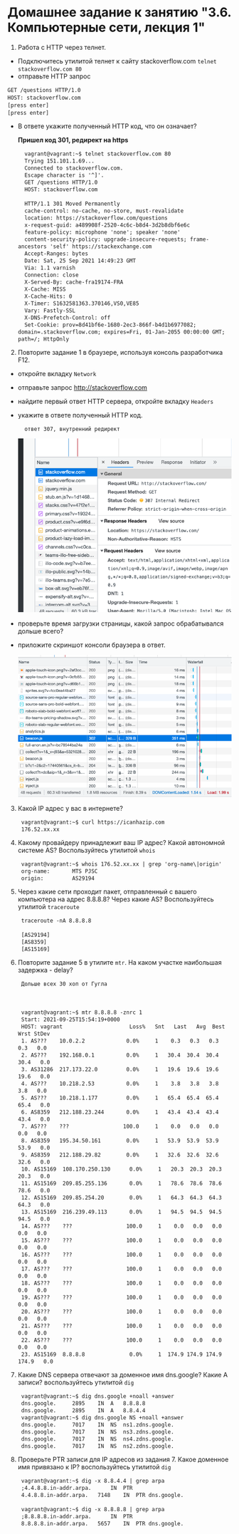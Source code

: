 # Домашнее задание к занятию "3.6. Компьютерные сети, лекция 1"

1. Работа c HTTP через телнет.
- Подключитесь утилитой телнет к сайту stackoverflow.com
`telnet stackoverflow.com 80`
- отправьте HTTP запрос
```bash
GET /questions HTTP/1.0
HOST: stackoverflow.com
[press enter]
[press enter]
```
- В ответе укажите полученный HTTP код, что он означает?

    **Пришел код 301, редирект на https**

        vagrant@vagrant:~$ telnet stackoverflow.com 80
        Trying 151.101.1.69...
        Connected to stackoverflow.com.
        Escape character is '^]'.
        GET /questions HTTP/1.0
        HOST: stackoverflow.com

        HTTP/1.1 301 Moved Permanently
        cache-control: no-cache, no-store, must-revalidate
        location: https://stackoverflow.com/questions
        x-request-guid: a489908f-2520-4c6c-b8d4-3d2b8dbf6e6c
        feature-policy: microphone 'none'; speaker 'none'
        content-security-policy: upgrade-insecure-requests; frame-ancestors 'self' https://stackexchange.com
        Accept-Ranges: bytes
        Date: Sat, 25 Sep 2021 14:49:23 GMT
        Via: 1.1 varnish
        Connection: close
        X-Served-By: cache-fra19174-FRA
        X-Cache: MISS
        X-Cache-Hits: 0
        X-Timer: S1632581363.370146,VS0,VE85
        Vary: Fastly-SSL
        X-DNS-Prefetch-Control: off
        Set-Cookie: prov=8d41bf6e-1680-2ec3-866f-b4d1b6977082; domain=.stackoverflow.com; expires=Fri, 01-Jan-2055 00:00:00 GMT; path=/; HttpOnly

2. Повторите задание 1 в браузере, используя консоль разработчика F12.
- откройте вкладку `Network`
- отправьте запрос http://stackoverflow.com
- найдите первый ответ HTTP сервера, откройте вкладку `Headers`
- укажите в ответе полученный HTTP код.

        ответ 307, внутренний редирект

    ![](http_sof.png)
- проверьте время загрузки страницы, какой запрос обрабатывался дольше всего?
- приложите скриншот консоли браузера в ответ.

   ![](load_time.png)

3. Какой IP адрес у вас в интернете?

        vagrant@vagrant:~$ curl https://icanhazip.com
        176.52.xx.xx

4. Какому провайдеру принадлежит ваш IP адрес? Какой автономной системе AS? Воспользуйтесь утилитой `whois`

        vagrant@vagrant:~$ whois 176.52.xx.xx | grep 'org-name\|origin'
        org-name:       MTS PJSC
        origin:         AS29194

5. Через какие сети проходит пакет, отправленный с вашего компьютера на адрес 8.8.8.8? Через какие AS? Воспользуйтесь утилитой `traceroute`

        traceroute -nA 8.8.8.8

        [AS29194]
        [AS8359]
        [AS15169]


6. Повторите задание 5 в утилите `mtr`. На каком участке наибольшая задержка - delay?

        Дольше всех 30 хоп от Гугла



        vagrant@vagrant:~$ mtr 8.8.8.8 -znrc 1
        Start: 2021-09-25T15:54:19+0000
        HOST: vagrant                     Loss%   Snt   Last   Avg  Best  Wrst StDev
        1. AS???    10.0.2.2             0.0%     1    0.3   0.3   0.3   0.3   0.0
        2. AS???    192.168.0.1          0.0%     1   30.4  30.4  30.4  30.4   0.0
        3. AS31286  217.173.22.0         0.0%     1   19.6  19.6  19.6  19.6   0.0
        4. AS???    10.218.2.53          0.0%     1    3.8   3.8   3.8   3.8   0.0
        5. AS???    10.218.1.177         0.0%     1   65.4  65.4  65.4  65.4   0.0
        6. AS8359   212.188.23.244       0.0%     1   43.4  43.4  43.4  43.4   0.0
        7. AS???    ???                 100.0     1    0.0   0.0   0.0   0.0   0.0
        8. AS8359   195.34.50.161        0.0%     1   53.9  53.9  53.9  53.9   0.0
        9. AS8359   212.188.29.82        0.0%     1   32.6  32.6  32.6  32.6   0.0
        10. AS15169  108.170.250.130      0.0%     1   20.3  20.3  20.3  20.3   0.0
        11. AS15169  209.85.255.136       0.0%     1   78.6  78.6  78.6  78.6   0.0
        12. AS15169  209.85.254.20        0.0%     1   64.3  64.3  64.3  64.3   0.0
        13. AS15169  216.239.49.113       0.0%     1   94.5  94.5  94.5  94.5   0.0
        14. AS???    ???                 100.0     1    0.0   0.0   0.0   0.0   0.0
        15. AS???    ???                 100.0     1    0.0   0.0   0.0   0.0   0.0
        16. AS???    ???                 100.0     1    0.0   0.0   0.0   0.0   0.0
        17. AS???    ???                 100.0     1    0.0   0.0   0.0   0.0   0.0
        18. AS???    ???                 100.0     1    0.0   0.0   0.0   0.0   0.0
        19. AS???    ???                 100.0     1    0.0   0.0   0.0   0.0   0.0
        20. AS???    ???                 100.0     1    0.0   0.0   0.0   0.0   0.0
        21. AS???    ???                 100.0     1    0.0   0.0   0.0   0.0   0.0
        22. AS???    ???                 100.0     1    0.0   0.0   0.0   0.0   0.0
        23. AS15169  8.8.8.8              0.0%     1  174.9 174.9 174.9 174.9   0.0

7. Какие DNS сервера отвечают за доменное имя dns.google? Какие A записи? воспользуйтесь утилитой `dig`

        vagrant@vagrant:~$ dig dns.google +noall +answer
        dns.google.		2895	IN	A	8.8.8.8
        dns.google.		2895	IN	A	8.8.4.4
        vagrant@vagrant:~$ dig dns.google NS +noall +answer
        dns.google.		7017	IN	NS	ns1.zdns.google.
        dns.google.		7017	IN	NS	ns3.zdns.google.
        dns.google.		7017	IN	NS	ns4.zdns.google.
        dns.google.		7017	IN	NS	ns2.zdns.google.

8. Проверьте PTR записи для IP адресов из задания 7. Какое доменное имя привязано к IP? воспользуйтесь утилитой `dig`

        vagrant@vagrant:~$ dig -x 8.8.4.4 | grep arpa
        ;4.4.8.8.in-addr.arpa.		IN	PTR
        4.4.8.8.in-addr.arpa.	7148	IN	PTR	dns.google.

        vagrant@vagrant:~$ dig -x 8.8.8.8 | grep arpa
        ;8.8.8.8.in-addr.arpa.		IN	PTR
        8.8.8.8.in-addr.arpa.	5657	IN	PTR	dns.google.